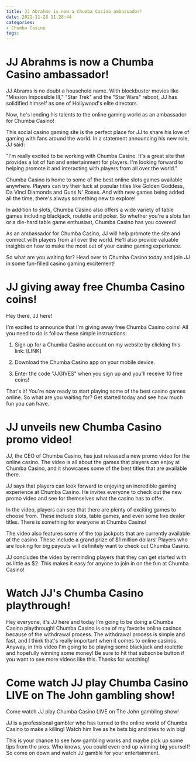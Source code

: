 ```yaml
---
title: JJ Abrahms is now a Chumba Casino ambassador!
date: 2022-11-28 11:28:44
categories:
- Chumba Casino
tags:
---
```



#  JJ Abrahms is now a Chumba Casino ambassador!

JJ Abrams is no doubt a household name. With blockbuster movies like "Mission Impossible III," "Star Trek" and the "Star Wars" reboot, JJ has solidified himself as one of Hollywood's elite directors.

Now, he's lending his talents to the online gaming world as an ambassador for Chumba Casino!

This social casino gaming site is the perfect place for JJ to share his love of gaming with fans around the world. In a statement announcing his new role, JJ said:

"I'm really excited to be working with Chumba Casino. It's a great site that provides a lot of fun and entertainment for players. I'm looking forward to helping promote it and interacting with players from all over the world."

Chumba Casino is home to some of the best online slots games available anywhere. Players can try their luck at popular titles like Golden Goddess, Da Vinci Diamonds and Guns N' Roses. And with new games being added all the time, there's always something new to explore!

In addition to slots, Chumba Casino also offers a wide variety of table games including blackjack, roulette and poker. So whether you're a slots fan or a die-hard table game enthusiast, Chumba Casino has you covered!

As an ambassador for Chumba Casino, JJ will help promote the site and connect with players from all over the world. He'll also provide valuable insights on how to make the most out of your casino gaming experience.

So what are you waiting for? Head over to Chumba Casino today and join JJ in some fun-filled casino gaming excitement!

#  JJ giving away free Chumba Casino coins!

Hey there, JJ here!

I'm excited to announce that I'm giving away free Chumba Casino coins! All you need to do is follow these simple instructions:

1. Sign up for a Chumba Casino account on my website by clicking this link: [LINK]

2. Download the Chumba Casino app on your mobile device.

3. Enter the code "JJGIVES" when you sign up and you'll receive 10 free coins!

That's it! You're now ready to start playing some of the best casino games online. So what are you waiting for? Get started today and see how much fun you can have.

#  JJ unveils new Chumba Casino promo video!

JJ, the CEO of Chumba Casino, has just released a new promo video for the online casino. The video is all about the games that players can enjoy at Chumba Casino, and it showcases some of the best titles that are available there.

JJ says that players can look forward to enjoying an incredible gaming experience at Chumba Casino. He invites everyone to check out the new promo video and see for themselves what the casino has to offer.

In the video, players can see that there are plenty of exciting games to choose from. These include slots, table games, and even some live dealer titles. There is something for everyone at Chumba Casino!

The video also features some of the top jackpots that are currently available at the casino. These include a grand prize of $1 million dollars! Players who are looking for big payouts will definitely want to check out Chumba Casino.

 JJ concludes the video by reminding players that they can get started with as little as $2. This makes it easy for anyone to join in on the fun at Chumba Casino!

#  Watch JJ's Chumba Casino playthrough!

Hey everyone, it's JJ here and today I'm going to be doing a Chumba Casino playthrough! Chumba Casino is one of my favorite online casinos because of the withdrawal process. The withdrawal process is simple and fast, and I think that's really important when it comes to online casinos. Anyway, in this video I'm going to be playing some blackjack and roulette and hopefully winning some money! Be sure to hit that subscribe button if you want to see more videos like this. Thanks for watching!

#  Come watch JJ play Chumba Casino LIVE on The John gambling show!

Come watch JJ play Chumba Casino LIVE on The John gambling show!

JJ is a professional gambler who has turned to the online world of Chumba Casino to make a killing! Watch him live as he bets big and tries to win big!

This is your chance to see how gambling works and maybe pick up some tips from the pros. Who knows, you could even end up winning big yourself! So come on down and watch JJ gamble for your entertainment.